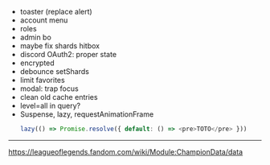 - toaster (replace alert)
- account menu
- roles
- admin bo
- maybe fix shards hitbox
- discord OAuth2: proper state
- encrypted
- debounce setShards
- limit favorites
- modal: trap focus
- clean old cache entries
- level=all in query?
- Suspense, lazy, requestAnimationFrame
  ```ts
  lazy(() => Promise.resolve({ default: () => <pre>TOTO</pre> }))
  ```

---

https://leagueoflegends.fandom.com/wiki/Module:ChampionData/data
